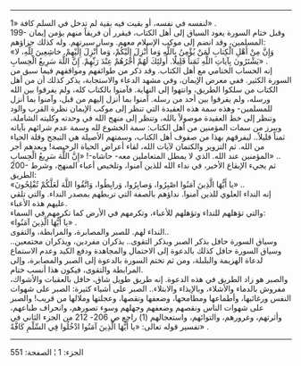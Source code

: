------------------------------------------------------------------------

لنفسه في نفسه، أو بقيت فيه بقية لم تدخل في السلم كافة «1» .  
199- وقبل ختام السورة يعود السياق إلى أهل الكتاب، فيقرر أن فريقاً منهم
يؤمن إيمان المسلمين، وقد انضم إلى موكب الإسلام معهم. وسار سيرتهم. وله
كذلك جزاؤهم:  
«وَإِنَّ مِنْ أَهْلِ الْكِتابِ لَمَنْ يُؤْمِنُ بِاللَّهِ وَما أُنْزِلَ إِلَيْكُمْ، وَما أُنْزِلَ إِلَيْهِمْ. خاشِعِينَ
لِلَّهِ، لا يَشْتَرُونَ بِآياتِ اللَّهِ ثَمَناً قَلِيلًا. أُولئِكَ لَهُمْ أَجْرُهُمْ عِنْدَ رَبِّهِمْ. إِنَّ اللَّهَ
سَرِيعُ الْحِسابِ» .  
إنه الحساب الختامي مع أهل الكتاب. وقد ذكر من طوائفهم ومواقفهم فيما سبق
من السورة الكثير. ففي معرض الإيمان، وفي مشهد الدعاء والاستجابة، يذكر
كذلك أن من أهل الكتاب من سلكوا الطريق، وانتهوا إلى النهاية. فآمنوا
بالكتاب كله، ولم يفرقوا بين الله ورسله، ولم يفرقوا بين أحد من رسله.
آمنوا بما أنزل إليهم من قبل، وآمنوا بما أنزل للمسلمين- وهذه سمة هذه
العقيدة التي تنظر إلى موكب الإيمان نظرة القرب والود وتنظر إلى خط العقيدة
موصولاً بالله، وتنظر إلى منهج الله في وحدته وكليته الشاملة، ويبرز من سمات
المؤمنين من أهل الكتاب: سمة الخشوع لله وسمة عدم شرائهم بآياته ثمناً
قليلاً.. ليفرقهم بهذا من صفوف أهل الكتاب، وسمتهم الأصيلة هي التبجح وقلة
الحياء من الله. ثم التزوير والكتمان لآيات الله، لقاء أعراض الحياة
الرخيصة! ويعدهم أجر المؤمنين عند الله. الذي لا يمطل المتعاملين معه-
حاشاه-! «إِنَّ اللَّهَ سَرِيعُ الْحِسابِ» ..  
200- ثم يجيء الإيقاع الأخير، في نداء الله للذين آمنوا، وتلخيص أعباء
المنهج، وشرط الطريق:  
«يا أَيُّهَا الَّذِينَ آمَنُوا اصْبِرُوا، وَصابِرُوا، وَرابِطُوا، وَاتَّقُوا اللَّهَ لَعَلَّكُمْ تُفْلِحُونَ»
..  
إنه النداء العلوي للذين آمنوا. نداؤهم بالصفة التي تربطهم بمصدر النداء.
والتي تلقي عليهم هذه الأعباء.  
والتي تؤهلهم للنداء وتؤهلهم للأعباء، وتكرمهم في الأرض كما تكرمهم في
السماء:  
«يا أَيُّهَا الَّذِينَ آمَنُوا» .  
النداء لهم. للصبر والمصابرة، والمرابطة، والتقوى..  
وسياق السورة حافل بذكر الصبر وبذكر التقوى.. يذكران مفردين، ويذكران
مجتمعين.. وسياق السورة حافل كذلك بالدعوة إلى الاحتمال والمجاهدة ودفع
الكيد وعدم الاستماع لدعاة الهزيمة والبلبلة، ومن ثم تختم السورة بالدعوة
إلى الصبر والمصابرة، وإلى المرابطة والتقوى، فيكون هذا أنسب ختام.  
والصبر هو زاد الطريق في هذه الدعوة. إنه طريق طويل شاق، حافل بالعقبات
والأشواك، مفروش بالدماء والأشلاء، وبالإيذاء والابتلاء.. الصبر على أشياء
كثيرة: الصبر على شهوات النفس ورغائبها، وأطماعها ومطامحها، وضعفها ونقصها،
وعجلتها وملالها من قريب! والصبر على شهوات الناس ونقصهم وضعفهم وجهلهم
وسوء تصورهم، وانحراف طباعهم، وأثرتهم، وغرورهم، والتوائهم، واستعجالهم (1)
راجع ص 206- 212 من الجزء الثاني في تفسير قوله تعالى: «يا أَيُّهَا الَّذِينَ
آمَنُوا ادْخُلُوا فِي السِّلْمِ كَافَّةً» .

------------------------------------------------------------------------

الجزء: 1 ¦ الصفحة: 551
